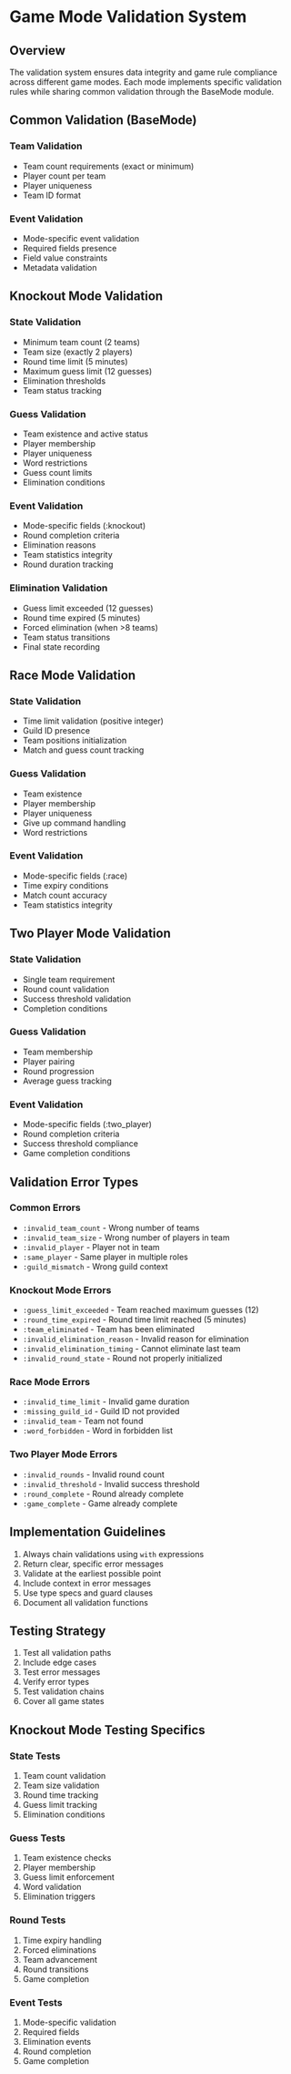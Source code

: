 # Game Mode Validation System

## Overview
The validation system ensures data integrity and game rule compliance across different game modes. Each mode implements specific validation rules while sharing common validation through the BaseMode module.

## Common Validation (BaseMode)

### Team Validation
- Team count requirements (exact or minimum)
- Player count per team
- Player uniqueness
- Team ID format

### Event Validation
- Mode-specific event validation
- Required fields presence
- Field value constraints
- Metadata validation

## Knockout Mode Validation

### State Validation
- Minimum team count (2 teams)
- Team size (exactly 2 players)
- Round time limit (5 minutes)
- Maximum guess limit (12 guesses)
- Elimination thresholds
- Team status tracking

### Guess Validation
- Team existence and active status
- Player membership
- Player uniqueness
- Word restrictions
- Guess count limits
- Elimination conditions

### Event Validation
- Mode-specific fields (:knockout)
- Round completion criteria
- Elimination reasons
- Team statistics integrity
- Round duration tracking

### Elimination Validation
- Guess limit exceeded (12 guesses)
- Round time expired (5 minutes)
- Forced elimination (when >8 teams)
- Team status transitions
- Final state recording

## Race Mode Validation

### State Validation
- Time limit validation (positive integer)
- Guild ID presence
- Team positions initialization
- Match and guess count tracking

### Guess Validation
- Team existence
- Player membership
- Player uniqueness
- Give up command handling
- Word restrictions

### Event Validation
- Mode-specific fields (:race)
- Time expiry conditions
- Match count accuracy
- Team statistics integrity

## Two Player Mode Validation

### State Validation
- Single team requirement
- Round count validation
- Success threshold validation
- Completion conditions

### Guess Validation
- Team membership
- Player pairing
- Round progression
- Average guess tracking

### Event Validation
- Mode-specific fields (:two_player)
- Round completion criteria
- Success threshold compliance
- Game completion conditions

## Validation Error Types

### Common Errors
- `:invalid_team_count` - Wrong number of teams
- `:invalid_team_size` - Wrong number of players in team
- `:invalid_player` - Player not in team
- `:same_player` - Same player in multiple roles
- `:guild_mismatch` - Wrong guild context

### Knockout Mode Errors
- `:guess_limit_exceeded` - Team reached maximum guesses (12)
- `:round_time_expired` - Round time limit reached (5 minutes)
- `:team_eliminated` - Team has been eliminated
- `:invalid_elimination_reason` - Invalid reason for elimination
- `:invalid_elimination_timing` - Cannot eliminate last team
- `:invalid_round_state` - Round not properly initialized

### Race Mode Errors
- `:invalid_time_limit` - Invalid game duration
- `:missing_guild_id` - Guild ID not provided
- `:invalid_team` - Team not found
- `:word_forbidden` - Word in forbidden list

### Two Player Mode Errors
- `:invalid_rounds` - Invalid round count
- `:invalid_threshold` - Invalid success threshold
- `:round_complete` - Round already complete
- `:game_complete` - Game already complete

## Implementation Guidelines

1. Always chain validations using `with` expressions
2. Return clear, specific error messages
3. Validate at the earliest possible point
4. Include context in error messages
5. Use type specs and guard clauses
6. Document all validation functions

## Testing Strategy

1. Test all validation paths
2. Include edge cases
3. Test error messages
4. Verify error types
5. Test validation chains
6. Cover all game states

## Knockout Mode Testing Specifics

### State Tests
1. Team count validation
2. Team size validation
3. Round time tracking
4. Guess limit tracking
5. Elimination conditions

### Guess Tests
1. Team existence checks
2. Player membership
3. Guess limit enforcement
4. Word validation
5. Elimination triggers

### Round Tests
1. Time expiry handling
2. Forced eliminations
3. Team advancement
4. Round transitions
5. Game completion

### Event Tests
1. Mode-specific validation
2. Required fields
3. Elimination events
4. Round completion
5. Game completion 
